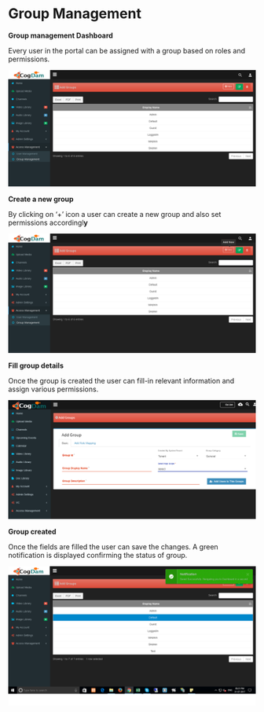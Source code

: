 # Group Management

**Group management Dashboard**

Every user in the portal can be assigned with a group based on roles and permissions.

![](../../.gitbook/assets/image%20%2879%29.png)

**Create a new group**

By clicking on ‘+’ icon a user can create a new group and also set permissions accordingl**y**

![](../../.gitbook/assets/image%20%28121%29.png)

**Fill group details**

Once the group is created the user can fill-in relevant information and assign various permissions.

![](../../.gitbook/assets/image%20%2810%29.png)

**Group created**

Once the fields are filled the user can save the changes. A green notification is displayed confirming the status of group.

![](../../.gitbook/assets/image%20%28125%29.png)

